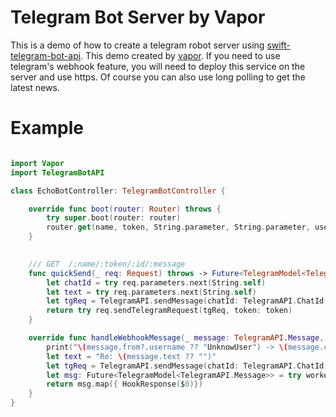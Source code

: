 # Telegram Bot Server by Vapor

This is a demo of how to create a telegram robot server using [swift-telegram-bot-api](https://github.com/TBXark/swift-telegram-bot-api). This demo created by [vapor](https://github.com/vapor/vapor).
If you need to use telegram's webhook feature, you will need to deploy this service on the server and use https.
Of course you can also use long polling to get the latest news.

# Example

```swift

import Vapor
import TelegramBotAPI

class EchoBotController: TelegramBotController {

    override func boot(router: Router) throws {
        try super.boot(router: router)
        router.get(name, token, String.parameter, String.parameter, use: self.quickSend)
    }
    

    /// GET  /:name/:token/:id/:message
    func quickSend(_ req: Request) throws -> Future<TelegramModel<TelegramAPI.Message>> {
        let chatId = try req.parameters.next(String.self)
        let text = try req.parameters.next(String.self)
        let tgReq = TelegramAPI.sendMessage(chatId: TelegramAPI.ChatId(chatId), text: text.removingPercentEncoding ?? text)
        return try req.sendTelegramRequest(tgReq, token: token)
    }

    override func handleWebhookMessage(_ message: TelegramAPI.Message, at worker: Container) throws -> EventLoopFuture<HookResponse> {
        print("\(message.from?.username ?? "UnknowUser") -> \(message.chat.id) -> \(message.text ?? "")")
        let text = "Re: \(message.text ?? "")"
        let tgReq = TelegramAPI.sendMessage(chatId: TelegramAPI.ChatId(message.chat.id), text: text)
        let msg: Future<TelegramModel<TelegramAPI.Message>> = try worker.sendTelegramRequest(tgReq, token: token)
        return msg.map({ HookResponse($0)})
    }   
}


```